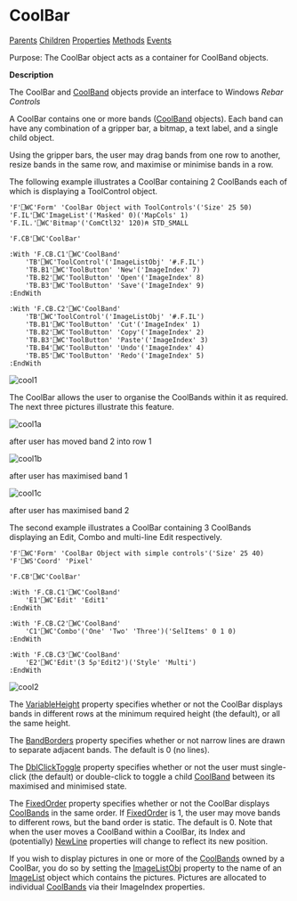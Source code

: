 




<h1 class="heading"><span class="name">CoolBar</span></h1>

[Parents](../ParentLists/CoolBar.htm) [Children](../ChildLists/CoolBar.htm) [Properties](../PropLists/CoolBar.htm) [Methods](../MethodLists/CoolBar.htm) [Events](../EventLists/CoolBar.htm)


Purpose: The CoolBar object acts as a container for CoolBand objects.


**Description**


The CoolBar and [CoolBand](coolband.md) objects provide
an interface to Windows *Rebar Controls*



A CoolBar contains one or more bands ([CoolBand](coolband.md) objects). Each band can have any combination of a gripper bar, a bitmap, a text
label, and a single child object.


Using the gripper bars, the user may drag bands from one row to another,
resize bands in the same row, and maximise or minimise bands in a row.


The following example illustrates a CoolBar
containing 2 CoolBands each of which is displaying a ToolControl object.

```apl
'F'⎕WC'Form' 'CoolBar Object with ToolControls'('Size' 25 50)
'F.IL'⎕WC'ImageList'('Masked' 0)('MapCols' 1)
'F.IL.'⎕WC'Bitmap'('ComCtl32' 120)⍝ STD_SMALL

'F.CB'⎕WC'CoolBar'

:With 'F.CB.C1'⎕WC'CoolBand'
    'TB'⎕WC'ToolControl'('ImageListObj' '#.F.IL')
    'TB.B1'⎕WC'ToolButton' 'New'('ImageIndex' 7)
    'TB.B2'⎕WC'ToolButton' 'Open'('ImageIndex' 8)
    'TB.B3'⎕WC'ToolButton' 'Save'('ImageIndex' 9)
:EndWith

:With 'F.CB.C2'⎕WC'CoolBand'
    'TB'⎕WC'ToolControl'('ImageListObj' '#.F.IL')
    'TB.B1'⎕WC'ToolButton' 'Cut'('ImageIndex' 1)
    'TB.B2'⎕WC'ToolButton' 'Copy'('ImageIndex' 2)
    'TB.B3'⎕WC'ToolButton' 'Paste'('ImageIndex' 3)
    'TB.B4'⎕WC'ToolButton' 'Undo'('ImageIndex' 4)
    'TB.B5'⎕WC'ToolButton' 'Redo'('ImageIndex' 5)
:EndWith
```


![cool1](../img/cool1.gif)


The CoolBar allows the user to organise the CoolBands within it as required. The next three pictures illustrate this feature.


![cool1a](../img/cool1a.gif)


after user has moved band 2 into row 1


![cool1b](../img/cool1b.gif)


after user has maximised band 1


![cool1c](../img/cool1c.gif)


after user has maximised band 2


The second example illustrates a CoolBar
containing 3 CoolBands displaying an Edit, Combo and multi-line Edit
respectively.
```apl
'F'⎕WC'Form' 'CoolBar Object with simple controls'('Size' 25 40)
'F'⎕WS'Coord' 'Pixel'

'F.CB'⎕WC'CoolBar'

:With 'F.CB.C1'⎕WC'CoolBand'
    'E1'⎕WC'Edit' 'Edit1'
:EndWith

:With 'F.CB.C2'⎕WC'CoolBand'
    'C1'⎕WC'Combo'('One' 'Two' 'Three')('SelItems' 0 1 0)
:EndWith

:With 'F.CB.C3'⎕WC'CoolBand'
    'E2'⎕WC'Edit'(3 5⍴'Edit2')('Style' 'Multi')
:EndWith
```


![cool2](../img/cool2.gif)


The [VariableHeight](./variableheight.md) property
specifies whether or not the CoolBar displays bands in different rows at the
minimum required height (the default), or all the same height.


The [BandBorders](./bandborders.md) property specifies
whether or not narrow lines are drawn to separate adjacent bands. The default is
0 (no lines).


The [DblClickToggle](./dblclicktoggle.md) property
specifies whether or not the user must single-click (the default) or
double-click to toggle a child [CoolBand](coolband.md) between its maximised and minimised state.


The [FixedOrder](./fixedorder.md) property specifies
whether or not the CoolBar displays [CoolBands](coolband.md) in the same order. If [FixedOrder](./fixedorder.md) is 1,
the user may move bands to different rows, but the band order is static. The
default is 0. Note that when the user moves a CoolBand within a CoolBar, its
Index and (potentially) [NewLine](./newline.md) properties
will change to reflect its new position.


If you wish to display pictures in one or more of the [CoolBands](coolband.md) owned by a CoolBar, you do so by setting the [ImageListObj](./imagelistobj.md) property to the name of an [ImageList](imagelist.md) object
which contains the pictures. Pictures are allocated to individual [CoolBands](coolband.md) via their ImageIndex properties.


